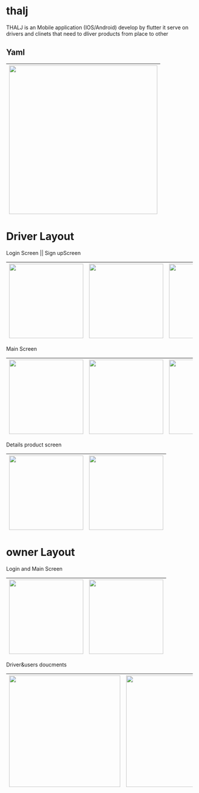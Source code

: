 # thalj

THALJ is an Mobile application (IOS/Android) develop by flutter it serve on drivers and clinets that need to dliver products from place to other

## Yaml
|<img src="https://github.com/Mohamedihab29592/thalj/assets/64233832/18ae0be3-ac84-4fca-a284-fbf8e4c3c7e5.jpeg" width="400"> | 
---|


# Driver Layout

Login Screen || Sign upScreen

|<img src="https://github.com/Mohamedihab29592/thalj/assets/64233832/1b04ee03-9ab4-4fda-bab6-e7e7238ea3cb.jpeg" width="200"> | <img src="https://github.com/Mohamedihab29592/thalj/assets/64233832/fbf6111b-ae68-426a-8945-79098f7f48bf.jpeg" width="200">|<img src="https://github.com/Mohamedihab29592/thalj/assets/64233832/7a25579c-c369-4714-b3f6-e7cd7b971116.jpeg" width="200"> | 
--- |---|---|




Main Screen

|<img src="https://github.com/Mohamedihab29592/thalj/assets/64233832/28eaa02e-9666-4d7d-832b-2e3698455c8c.jpeg" width="200"> | <img src="https://github.com/Mohamedihab29592/thalj/assets/64233832/12cee538-0f03-4ecf-af74-82f20133e59b.jpeg" width="200">|<img src="https://github.com/Mohamedihab29592/thalj/assets/64233832/b712d808-e812-45c4-b92c-57ae0ec0cd4a.jpeg" width="200"> | 
--- |---|---|




Details product screen

|<img src="https://github.com/Mohamedihab29592/thalj/assets/64233832/8438f542-32e2-43b9-b49e-7f3c5e8dc9ef.jpeg" width="200"> | <img src="https://github.com/Mohamedihab29592/thalj/assets/64233832/fb5b77be-4def-47d4-8045-659185e16018.jpeg" width="200">|
--- |---|

# owner Layout  

Login and Main Screen

|<img src="https://github.com/Mohamedihab29592/thalj/assets/64233832/416f8055-5ffd-4fc4-8f13-53caa66b6b04.jpeg" width="200"> | <img src="https://github.com/Mohamedihab29592/thalj/assets/64233832/470a6251-bc1d-42d6-b302-1791403cf846.jpeg" width="200">|
--- |---|


Driver&users doucments

|<img src="https://github.com/Mohamedihab29592/thalj/assets/64233832/29865e81-2bec-4b13-b0f9-0af8c28a73d6jpeg" width="300"> | <img src="https://github.com/Mohamedihab29592/thalj/assets/64233832/b310cbe4-6d33-45b1-bb93-7e2ff5474975.jpeg" width="300">|<img src="https://github.com/Mohamedihab29592/thalj/assets/64233832/3f099d8c-2d03-4ca8-94af-f5483bbd2b8b.jpeg" width="300"> | <img src="https://github.com/Mohamedihab29592/thalj/assets/64233832/96412966-dfd3-4724-a343-b7fc3a0382b7.jpeg" width="300"> |
--- |---|---|---







